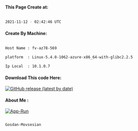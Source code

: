 
   
#### This Page Create at:

```bash

2021-11-12 - 02:42:46 UTC

```

#### Create By Machine:

```bash

Host Name : fv-az78-569

platform  : Linux-5.4.0-1062-azure-x86_64-with-glibc2.2.5

Ip Local  : 10.1.0.7

```
#### Download This code Here:

[![GitHub release (latest by date)](https://img.shields.io/github/v/release/Gosdan-Movsesian/Gosdan?style=for-the-badge&label=Download)](https://github.com/Gosdan-Movsesian/Gosdan/releases) 

</p> 

#### About Me :

[![App-Run](https://github.com/Gosdan-Movsesian/Gosdan/actions/workflows/App-Run.yml/badge.svg)](https://github.com/Gosdan-Movsesian/Gosdan/actions/workflows/App-Run.yml)

```bash

Gosdan-Movsesian

```

